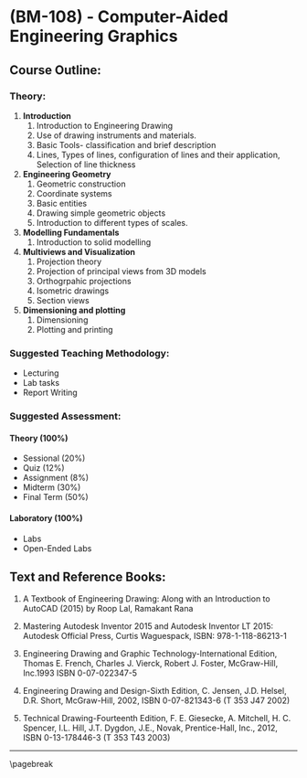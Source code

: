 # **(BM-108) - Computer-Aided Engineering Graphics**

## **Course Outline:**

### **Theory:**

1. **Introduction**
   1. Introduction to Engineering Drawing
   1. Use of drawing instruments and materials.
   1. Basic Tools- classification and brief description
   1. Lines, Types of lines, configuration of lines and their application, Selection of line thickness
1. **Engineering Geometry**
   1. Geometric construction
   1. Coordinate systems
   1. Basic entities
   1. Drawing simple geometric objects
   1. Introduction to different types of scales.
1. **Modelling Fundamentals**
   1. Introduction to solid modelling
1. **Multiviews and Visualization**
   1. Projection theory
   1. Projection of principal views from 3D models
   1. Orthogrpahic projections
   1. Isometric drawings
   1. Section views
1. **Dimensioning and plotting**
   1. Dimensioning
   1. Plotting and printing

### **Suggested Teaching Methodology:**
- Lecturing 
- Lab tasks
- Report Writing
  
### **Suggested Assessment:**
#### **Theory (100%)**
- Sessional (20%)
- Quiz (12%)
- Assignment (8%)
- Midterm (30%)
- Final Term (50%)

#### **Laboratory (100%)**
- Labs
- Open-Ended Labs

## **Text and Reference Books:**
1. A Textbook of Engineering Drawing: Along with an Introduction to AutoCAD (2015) by Roop Lal, Ramakant Rana
1. Mastering Autodesk Inventor 2015 and Autodesk Inventor LT 2015: Autodesk Official Press, Curtis Waguespack, ISBN: 978-1-118-86213-1
1. Engineering Drawing and Graphic Technology-International Edition, Thomas E. French, Charles J. Vierck, Robert J. Foster, McGraw-Hill, Inc.1993 ISBN 0-07-022347-5

1. Engineering Drawing and Design-Sixth Edition, C. Jensen, J.D. Helsel, D.R. Short, McGraw-Hill, 2002, ISBN 0-07-821343-6 (T 353 J47 2002)
1. Technical Drawing-Fourteenth Edition, F. E. Giesecke, A. Mitchell, H. C. Spencer, I.L. Hill, J.T. Dygdon, J.E., Novak, Prentice-Hall, Inc., 2012, ISBN 0-13-178446-3 (T 353 T43 2003)

___
\pagebreak